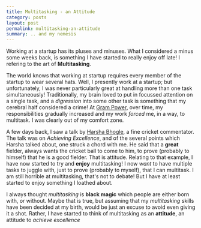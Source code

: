```yaml
---
title: Multitasking - an Attitude
category: posts
layout: post
permalink: multitasking-an-attitude
summary: .. and my nemesis
---
```


Working at a startup has its pluses and minuses. What I considered a minus some weeks back, is something I have started to really enjoy off late! I refering to the art of **Multitasking**.

The world knows that working at startup requires every member of the startup to wear several hats. Well, I presently work at a startup; but unfortunately, I was never particularly great at handling more than one task simultaneously! Traditionally, my brain loved to put in focussed attention on a single task, and a *digression* into some other task is something that my cerebral half considered a crime! At [Gram Power](http://www.grampower.com), over time, my responsibilities gradually increased and my work *forced* me, in a way, to multitask. I was clearly out of my comfort zone.

A few days back, I saw a talk by [Harsha Bhogle](http://en.wikipedia.org/wiki/Harsha_Bhogle), a fine cricket commentator. The talk was on *Achieving Excellence*, and of the several points which Harsha talked about, one struck a chord with me. He said that a **great** fielder, always wants the cricket ball to come to him, to prove (probably to himself) that he is a good fielder. That is attitude. Relating to that example, I have now started to try and **enjoy** multitasking! I now *want* to have multiple tasks to juggle with, just to prove (probably to myself), that I can multitask. I am still horrible at multitasking, that's not to debate! But I have at least started to enjoy something I loathed about.

I always thought *multitasking* is **black magic** which people are either born with, or without. Maybe that is true, but assuming that my *multitasking* skills have been decided at my birth, would be just an excuse to avoid even giving it a shot. Rather, I have started to think of multitasking as an **attitude**, an attitude to *achieve excellence*
